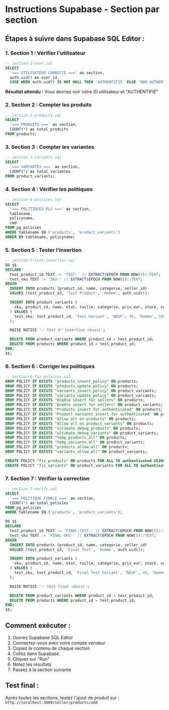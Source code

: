 # Instructions Supabase - Section par section

## Étapes à suivre dans Supabase SQL Editor :

### 1. Section 1 : Vérifier l'utilisateur
```sql
-- section-1-user.sql
SELECT
  '=== UTILISATEUR CONNECTÉ ===' as section,
  auth.uid() as user_id,
  CASE WHEN auth.uid() IS NOT NULL THEN 'AUTHENTIFIÉ' ELSE 'NON AUTHENTIFIÉ' END as status;
```
**Résultat attendu :** Vous devriez voir votre ID utilisateur et "AUTHENTIFIÉ"

### 2. Section 2 : Compter les produits
```sql
-- section-2-products.sql
SELECT
  '=== PRODUITS ===' as section,
  COUNT(*) as total_produits
FROM products;
```

### 3. Section 3 : Compter les variantes
```sql
-- section-3-variants.sql
SELECT
  '=== VARIANTES ===' as section,
  COUNT(*) as total_variantes
FROM product_variants;
```

### 4. Section 4 : Vérifier les politiques
```sql
-- section-4-policies.sql
SELECT
  '=== POLITIQUES RLS ===' as section,
  tablename,
  policyname,
  cmd
FROM pg_policies
WHERE tablename IN ('products', 'product_variants')
ORDER BY tablename, policyname;
```

### 5. Section 5 : Tester l'insertion
```sql
-- section-5-test-insertion.sql
DO $$
DECLARE
  test_product_id TEXT := 'TEST-' || EXTRACT(EPOCH FROM NOW())::TEXT;
  test_sku TEXT := 'SKU-' || EXTRACT(EPOCH FROM NOW())::TEXT;
BEGIN
  INSERT INTO products (product_id, name, categorie, seller_id)
  VALUES (test_product_id, 'Test Product', 'Homme', auth.uid());

  INSERT INTO product_variants (
    sku, product_id, name, etat, taille, categorie, prix_eur, stock, seller_id
  ) VALUES (
    test_sku, test_product_id, 'Test Variant', 'NEUF', 40, 'Homme', 100.00, 1, auth.uid()
  );

  RAISE NOTICE '✅ Test d''insertion réussi';

  DELETE FROM product_variants WHERE product_id = test_product_id;
  DELETE FROM products WHERE product_id = test_product_id;
END;
$$;
```

### 6. Section 6 : Corriger les politiques
```sql
-- section-6-fix-policies.sql
DROP POLICY IF EXISTS "products_insert_policy" ON products;
DROP POLICY IF EXISTS "products_update_policy" ON products;
DROP POLICY IF EXISTS "variants_insert_policy" ON product_variants;
DROP POLICY IF EXISTS "variants_update_policy" ON product_variants;
DROP POLICY IF EXISTS "Enable insert for sellers" ON products;
DROP POLICY IF EXISTS "Enable insert for sellers" ON product_variants;
DROP POLICY IF EXISTS "Products insert for authenticated" ON products;
DROP POLICY IF EXISTS "Product variants insert for authenticated" ON product_variants;
DROP POLICY IF EXISTS "Allow all on products" ON products;
DROP POLICY IF EXISTS "Allow all on product_variants" ON products;
DROP POLICY IF EXISTS "ultimate_debug_products" ON products;
DROP POLICY IF EXISTS "ultimate_debug_variants" ON product_variants;
DROP POLICY IF EXISTS "temp_products_all" ON products;
DROP POLICY IF EXISTS "temp_variants_all" ON product_variants;
DROP POLICY IF EXISTS "products_allow_all" ON products;
DROP POLICY IF EXISTS "variants_allow_all" ON product_variants;

CREATE POLICY "fix_products" ON products FOR ALL TO authenticated USING (true) WITH CHECK (true);
CREATE POLICY "fix_variants" ON product_variants FOR ALL TO authenticated USING (true) WITH CHECK (true);
```

### 7. Section 7 : Vérifier la correction
```sql
-- section-7-verify.sql
SELECT
  '=== POLITIQUE FINALE ===' as section,
  COUNT(*) as total_policies
FROM pg_policies
WHERE tablename IN ('products', 'product_variants');

DO $$
DECLARE
  test_product_id TEXT := 'FINAL-TEST-' || EXTRACT(EPOCH FROM NOW())::TEXT;
  test_sku TEXT := 'FINAL-SKU-' || EXTRACT(EPOCH FROM NOW())::TEXT;
BEGIN
  INSERT INTO products (product_id, name, categorie, seller_id)
  VALUES (test_product_id, 'Final Test', 'Homme', auth.uid());

  INSERT INTO product_variants (
    sku, product_id, name, etat, taille, categorie, prix_eur, stock, seller_id
  ) VALUES (
    test_sku, test_product_id, 'Final Test Variant', 'NEUF', 40, 'Homme', 100.00, 1, auth.uid()
  );

  RAISE NOTICE '✅ Test final réussi';

  DELETE FROM product_variants WHERE product_id = test_product_id;
  DELETE FROM products WHERE product_id = test_product_id;
END;
$$;
```

## Comment exécuter :

1. Ouvrez Supabase SQL Editor
2. Connectez-vous avec votre compte vendeur
3. Copiez le contenu de chaque section
4. Collez dans Supabase
5. Cliquez sur "Run"
6. Notez les résultats
7. Passez à la section suivante

## Test final :

Après toutes les sections, testez l'ajout de produit sur :
`http://localhost:3000/seller/products/add`
